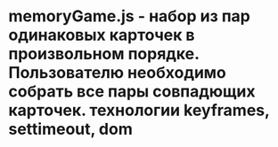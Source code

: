 # memoryGame.js - набор из пар одинаковых карточек в произвольном порядке. Пользователю необходимо собрать все пары совпадющих карточек. технологии keyframes, settimeout, dom
